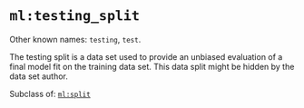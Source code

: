 # `ml:testing_split`

Other known names: `testing`, `test`.

The testing split is a data set used to provide an unbiased evaluation of a final model fit on the training data set. This data split might be hidden by the data set author.

Subclass of: [`ml:split`](split.md)

